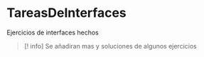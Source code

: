 # TareasDeInterfaces
Ejercicios de interfaces hechos
>[! info]
> Se añadiran mas y soluciones de algunos ejercicios
